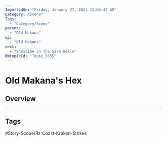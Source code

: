 ```yaml
---
ImportedOn: "Friday, January 27, 2023 12:02:47 AM"
Category: "Scene"
Tags:
  - "Category/Scene"
parent:
  - "Old Makana"
up:
  - "Old Makana"
next:
  - "Showtime on the Sara Belle"
RWtopicId: "Topic_5655"
---
```

# Old Makana's Hex
## Overview

---
## Tags
#Story-Scope/RzrCoast-Kraken-Strikes


